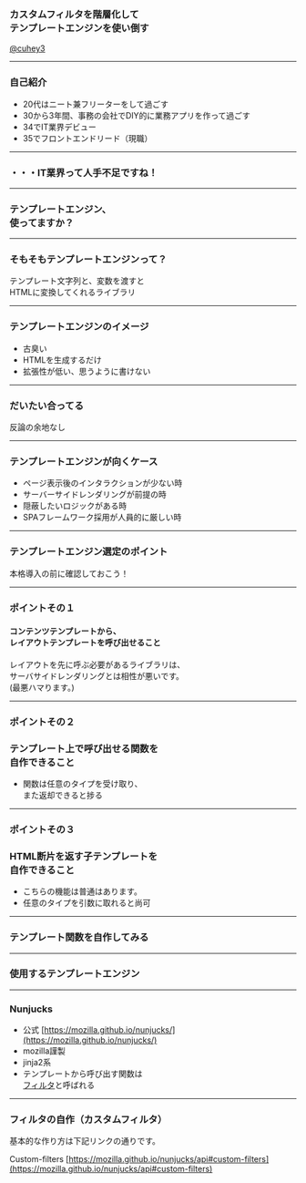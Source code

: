 ### カスタムフィルタを階層化して<br>テンプレートエンジンを使い倒す
[@cuhey3](http://twitter.com/cuhey3)

---

### 自己紹介
- 20代はニート兼フリーターをして過ごす
- 30から3年間、事務の会社でDIY的に業務アプリを作って過ごす
- 34でIT業界デビュー
- 35でフロントエンドリード（現職）

---

### ・・・IT業界って人手不足ですね！

---

### テンプレートエンジン、<br>使ってますか？

---

### そもそもテンプレートエンジンって？

テンプレート文字列と、変数を渡すと<br>HTMLに変換してくれるライブラリ

---

### テンプレートエンジンのイメージ

- 古臭い
- HTMLを生成するだけ
- 拡張性が低い、思うように書けない

---

### だいたい合ってる

反論の余地なし

---

### テンプレートエンジンが向くケース

- ページ表示後のインタラクションが少ない時
- サーバーサイドレンダリングが前提の時
 - 隠蔽したいロジックがある時
- SPAフレームワーク採用が人員的に厳しい時

---

### テンプレートエンジン選定のポイント

本格導入の前に確認しておこう！

---

### ポイントその１

#### コンテンツテンプレートから、<br>レイアウトテンプレートを呼び出せること

レイアウトを先に呼ぶ必要があるライブラリは、<br>
サーバサイドレンダリングとは相性が悪いです。<br>
(最悪ハマります。)

---

### ポイントその２

### テンプレート上で呼び出せる関数を<br>自作できること

- 関数は任意のタイプを受け取り、<br>また返却できると捗る

---

### ポイントその３

### HTML断片を返す子テンプレートを<br>自作できること

- こちらの機能は普通はあります。
- 任意のタイプを引数に取れると尚可

---

### テンプレート関数を自作してみる

---

### 使用するテンプレートエンジン

---

### Nunjucks
- 公式 [https://mozilla.github.io/nunjucks/](https://mozilla.github.io/nunjucks/)
- mozilla謹製
- jinja2系
- テンプレートから呼び出す関数は<br>[フィルタ](https://mozilla.github.io/nunjucks/templating.html#filters)と呼ばれる

--- 

### フィルタの自作（カスタムフィルタ）

基本的な作り方は下記リンクの通りです。

Custom-filters [https://mozilla.github.io/nunjucks/api#custom-filters](https://mozilla.github.io/nunjucks/api#custom-filters)
